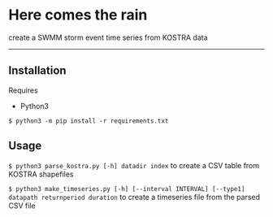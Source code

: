 # Here comes the rain

create a SWMM storm event time series from KOSTRA data

---

## Installation

Requires
* Python3

```$ python3 -m pip install -r requirements.txt ```


## Usage

`$ python3 parse_kostra.py [-h] datadir index` to create a CSV table from KOSTRA shapefiles

`$ python3 make_timeseries.py [-h] [--interval INTERVAL] [--type1] datapath returnperiod duration` to create a timeseries file from the parsed CSV file
